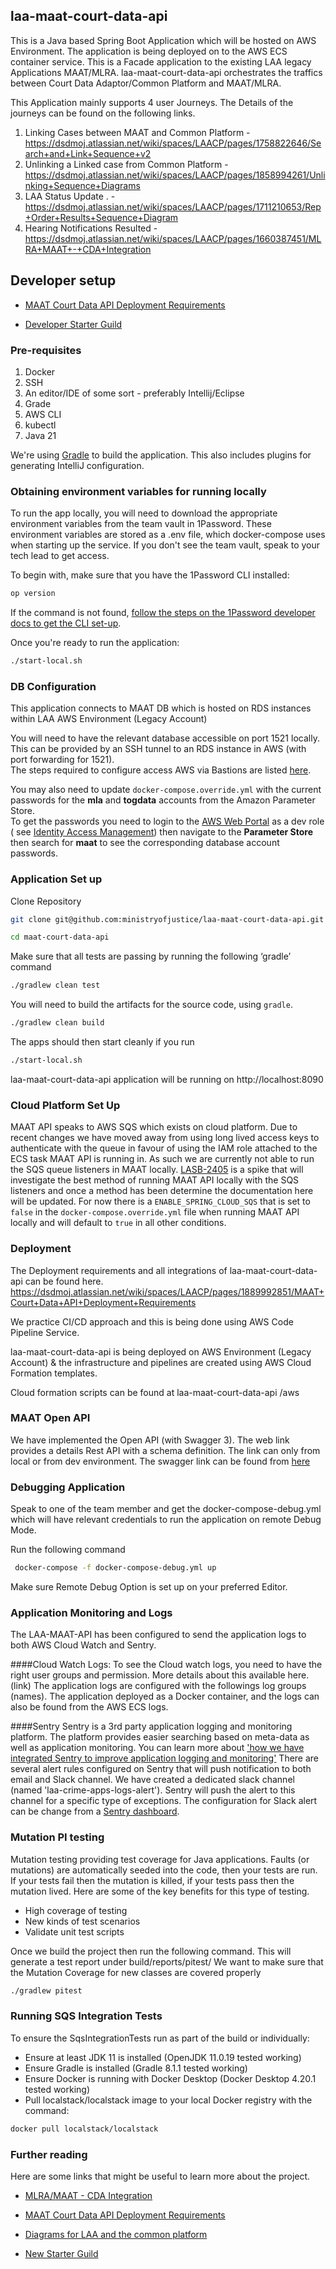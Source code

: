 ## laa-maat-court-data-api

This is a Java based Spring Boot Application which will be hosted on AWS Environment. The application is being deployed on to the AWS ECS container service. This is a Facade application to the existing LAA legacy Applications MAAT/MLRA. laa-maat-court-data-api orchestrates the traffics between Court Data Adaptor/Common Platform and MAAT/MLRA.

This Application mainly supports 4 user Journeys. The Details of the journeys can be found on the following links.

1. Linking Cases between MAAT and Common Platform  - https://dsdmoj.atlassian.net/wiki/spaces/LAACP/pages/1758822646/Search+and+Link+Sequence+v2
2. Unlinking a Linked case from Common Platform - https://dsdmoj.atlassian.net/wiki/spaces/LAACP/pages/1858994261/Unlinking+Sequence+Diagrams
3. LAA Status Update . - https://dsdmoj.atlassian.net/wiki/spaces/LAACP/pages/1711210653/Rep+Order+Results+Sequence+Diagram
4. Hearing Notifications Resulted - https://dsdmoj.atlassian.net/wiki/spaces/LAACP/pages/1660387451/MLRA+MAAT+-+CDA+Integration


## Developer setup

* [MAAT Court Data API Deployment Requirements](https://dsdmoj.atlassian.net/wiki/spaces/LAACP/pages/1889992851/MAAT+Court+Data+API+Deployment+Requirements)

* [Developer Starter Guild](https://dsdmoj.atlassian.net/wiki/spaces/LAA/pages/1391460702/New+Hire+Check+List) 


### Pre-requisites

1. Docker
2. SSH
3. An editor/IDE of some sort - preferably Intellij/Eclipse
4. Grade
5. AWS CLI
6. kubectl
7. Java 21

We're using [Gradle](https://gradle.org/) to build the application. This also includes plugins for generating IntelliJ configuration.

### Obtaining environment variables for running locally

To run the app locally, you will need to download the appropriate environment variables from the team
vault in 1Password. These environment variables are stored as a .env file, which docker-compose uses
when starting up the service. If you don't see the team vault, speak to your tech lead to get access.

To begin with, make sure that you have the 1Password CLI installed:

```sh
op version
```

If the command is not found, [follow the steps on the 1Password developer docs to get the CLI set-up](https://developer.1password.com/docs/cli/get-started/).

Once you're ready to run the application:

```sh
./start-local.sh
```

### DB Configuration


This application connects to MAAT DB which is hosted on RDS instances within LAA AWS Environment (Legacy Account) 

You will need to have the relevant database accessible on port 1521 locally. This can be provided by an SSH tunnel to an
RDS instance in AWS (with port forwarding for 1521).  
The steps required to configure access AWS via Bastions are
listed [here](https://dsdmoj.atlassian.net/wiki/spaces/aws/pages/4584865935/AWS+-+).

You may also need to update `docker-compose.override.yml` with the current passwords for the **mla** and **togdata**
accounts from
the Amazon Parameter Store.  
To get the passwords you need to login to
the [AWS Web Portal](https://laa-shared-services.signin.aws.amazon.com/console) as a dev role (
see [Identity Access Management](https://dsdmoj.atlassian.net/wiki/spaces/LM/pages/293536178/Identity+Access+Management))
then navigate to the **Parameter Store** then search for **maat** to see the corresponding database account passwords.

### Application Set up

Clone Repository

```sh
git clone git@github.com:ministryofjustice/laa-maat-court-data-api.git

cd maat-court-data-api
```
Make sure that all tests are passing by running the following ‘gradle’ command  

```sh
./gradlew clean test
```
 You will need to build the artifacts for the source code, using `gradle`.

```sh
./gradlew clean build
```

The apps should then start cleanly if you run

```sh
./start-local.sh
```

laa-maat-court-data-api application will be running on http://localhost:8090 


### Cloud Platform Set Up 

MAAT API speaks to AWS SQS which exists on cloud platform. Due to recent changes we have moved away from using long lived access keys to authenticate with the queue in favour of using the IAM role attached to the ECS task MAAT API is running in.
As such we are currently not able to run the SQS queue listeners in MAAT locally. [LASB-2405](https://dsdmoj.atlassian.net/browse/LASB-2405) is a spike that will investigate the best method of running MAAT API locally with the SQS listeners and once a method has been determine the documentation here will be updated.
For now there is a `ENABLE_SPRING_CLOUD_SQS` that is set to `false` in the `docker-compose.override.yml` file when running MAAT API locally and will default to `true` in all other conditions.

### Deployment 

The Deployment requirements and all integrations of laa-maat-court-data-api can be found here. https://dsdmoj.atlassian.net/wiki/spaces/LAACP/pages/1889992851/MAAT+Court+Data+API+Deployment+Requirements

We practice CI/CD approach and this is being done using AWS Code Pipeline Service.

laa-maat-court-data-api  is being deployed on AWS Environment (Legacy Account) & the infrastructure and pipelines are created using AWS Cloud Formation templates.

Cloud formation scripts can be found at laa-maat-court-data-api /aws

### MAAT Open API
We have implemented the Open API (with Swagger 3). The web link provides a details Rest API with a schema definition. The link can only from local or from dev environment. The swagger link can be found from [here](http://localhost:8090/open-api/docs.html)  
  
  

### Debugging Application

Speak to one of the team member and get the docker-compose-debug.yml which will have  relevant credentials  to run the application on remote Debug Mode.

Run the following command
  
```sh
 docker-compose -f docker-compose-debug.yml up
```

Make sure Remote Debug Option is set up on your preferred Editor.


### Application Monitoring and Logs 

The LAA-MAAT-API has been configured to send the application logs to both AWS Cloud Watch and Sentry. 

####Cloud Watch Logs: 
To see the Cloud watch logs, you need to have the right user groups and permission. More details about this available here. (link) The application logs are configured with the followings log groups (names). 
The application deployed as a Docker container, and the logs can also be found from the AWS ECS logs. 

####Sentry 
Sentry is a 3rd party application logging and monitoring platform. The platform provides easier searching based on meta-data as well as application monitoring. You can learn more about ['how we have integrated Sentry to improve application logging and monitoring'](https://dsdmoj.atlassian.net/wiki/spaces/LAACP/pages/2139914261/Integrate+Sentry+to+improve+application+logging+and+monitoring)
There are several alert rules configured on Sentry that will push notification to both email and Slack channel. We have created a dedicated slack channel (named 'laa-crime-apps-logs-alert'). Sentry will push the alert to this channel for a specific type of exceptions. The configuration for Slack alert can be change from a [Sentry dashboard](https://sentry.io/settings/ministryofjustice/projects/laa-maat-court-data-api/alerts/).  

### Mutation PI testing 

Mutation testing providing test coverage for Java applications.
Faults (or mutations) are automatically seeded into the code, then your tests are run. If your tests fail then the mutation is killed, if your tests pass then the mutation lived.
Here are some of the key benefits for this type of testing. 
* High coverage of testing
* New kinds of test scenarios
* Validate unit test scripts

Once we build the project then run the following command. This will generate a test report under build/reports/pitest/ 
We want to make sure that the Mutation Coverage for new classes are covered properly 
```sh
./gradlew pitest
```

### Running SQS Integration Tests

To ensure the SqsIntegrationTests run as part of the build or individually:
* Ensure at least JDK 11 is installed (OpenJDK 11.0.19 tested working)
* Ensure Gradle is installed (Gradle 8.1.1 tested working)
* Ensure Docker is running with Docker Desktop (Docker Desktop 4.20.1 tested working)
* Pull localstack/localstack image to your local Docker registry with the command:
```sh
docker pull localstack/localstack
```

### Further reading
 

Here are some links that might be useful to learn more about the project. 

* [MLRA/MAAT - CDA Integration](https://dsdmoj.atlassian.net/wiki/spaces/LAACP/pages/1660387451/MLRA+MAAT+-+CDA+Integration) 

* [MAAT Court Data API Deployment Requirements](https://dsdmoj.atlassian.net/wiki/spaces/LAACP/pages/1889992851/MAAT+Court+Data+API+Deployment+Requirements) 
  
* [Diagrams for LAA and the common platform](https://dsdmoj.atlassian.net/wiki/spaces/LAACP/pages/1513128006/Diagrams)

* [New Starter Guild](https://dsdmoj.atlassian.net/wiki/spaces/LAA/pages/1391460702/New+Hire+Check+List)




